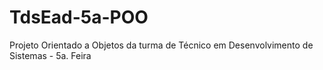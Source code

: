 # TdsEad-5a-POO
Projeto Orientado a Objetos da turma de Técnico em Desenvolvimento de Sistemas - 5a. Feira
